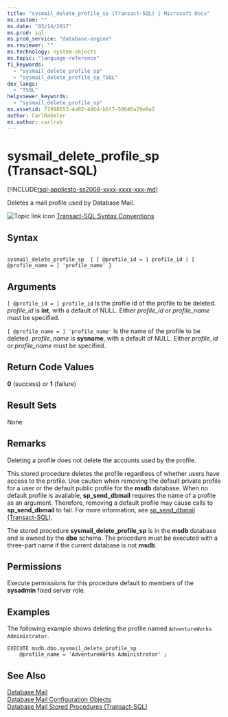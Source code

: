```yaml
---
title: "sysmail_delete_profile_sp (Transact-SQL) | Microsoft Docs"
ms.custom: ""
ms.date: "03/14/2017"
ms.prod: sql
ms.prod_service: "database-engine"
ms.reviewer: ""
ms.technology: system-objects
ms.topic: "language-reference"
f1_keywords: 
  - "sysmail_delete_profile_sp"
  - "sysmail_delete_profile_sp_TSQL"
dev_langs: 
  - "TSQL"
helpviewer_keywords: 
  - "sysmail_delete_profile_sp"
ms.assetid: 71998653-4a02-446d-b6f7-50646a29e8a2
author: CarlRabeler
ms.author: carlrab
---
```

# sysmail_delete_profile_sp (Transact-SQL)
[!INCLUDE[tsql-appliesto-ss2008-xxxx-xxxx-xxx-md](../../includes/applies-to-version/sqlserver.md)]

  Deletes a mail profile used by Database Mail.  
  
 ![Topic link icon](../../database-engine/configure-windows/media/topic-link.gif "Topic link icon") [Transact-SQL Syntax Conventions](../../t-sql/language-elements/transact-sql-syntax-conventions-transact-sql.md)  
  
## Syntax  
  
```  
  
sysmail_delete_profile_sp  { [ @profile_id = ] profile_id | [ @profile_name = ] 'profile_name' }  
```  
  
## Arguments  
`[ @profile_id = ] profile_id`
 Is the profile id of the profile to be deleted. *profile_id* is **int**, with a default of NULL. Either *profile_id* or *profile_name* must be specified.  
  
`[ @profile_name = ] 'profile_name'`
 Is the name of the profile to be deleted. *profile_name* is **sysname**, with a default of NULL. Either *profile_id* or *profile_name* must be specified.  
  
## Return Code Values  
 **0** (success) or **1** (failure)  
  
## Result Sets  
 None  
  
## Remarks  
 Deleting a profile does not delete the accounts used by the profile.  
  
 This stored procedure deletes the profile regardless of whether users have access to the profile. Use caution when removing the default private profile for a user or the default public profile for the **msdb** database. When no default profile is available, **sp_send_dbmail** requires the name of a profile as an argument. Therefore, removing a default profile may cause calls to **sp_send_dbmail** to fail. For more information, see [sp_send_dbmail &#40;Transact-SQL&#41;](../../relational-databases/system-stored-procedures/sp-send-dbmail-transact-sql.md).  
  
 The stored procedure **sysmail_delete_profile_sp** is in the **msdb** database and is owned by the **dbo** schema. The procedure must be executed with a three-part name if the current database is not **msdb**.  
  
## Permissions  
 Execute permissions for this procedure default to members of the **sysadmin** fixed server role.  
  
## Examples  
 The following example shows deleting the profile named `AdventureWorks Administrator`.  
  
```  
EXECUTE msdb.dbo.sysmail_delete_profile_sp  
    @profile_name = 'AdventureWorks Administrator' ;  
```  
  
## See Also  
 [Database Mail](../../relational-databases/database-mail/database-mail.md)   
 [Database Mail Configuration Objects](../../relational-databases/database-mail/database-mail-configuration-objects.md)   
 [Database Mail Stored Procedures &#40;Transact-SQL&#41;](../../relational-databases/system-stored-procedures/database-mail-stored-procedures-transact-sql.md)  
  
  
